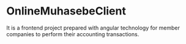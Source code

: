 # OnlineMuhasebeClient

It is a frontend project prepared with angular technology for member companies to perform their accounting transactions.

